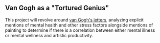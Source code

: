 ## Van Gogh as a "Tortured Genius"
This project will revolve around [van Gogh's letters](http://vangoghletters.org/vg/by_period.html), analyzing explicit mentions of mental health and other stress factors alongside mentions of painting to determine if there is a correlation between either mental illness or mental wellness and artistic productivity.
